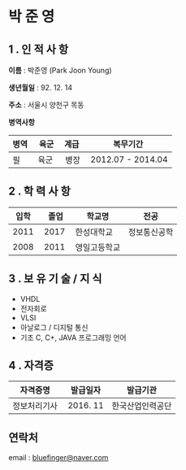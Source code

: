 # 박 준 영
## 1 . 인 적 사 항

**이름** : 박준영 (Park Joon Young)

**생년월일** : 92. 12. 14
 
**주소** : 서울시 양천구 목동 

**병역사항**

|병역  | 육군 | 계급 | 복무기간 |
|------------- | ------------- |------------- | ------------- | 
|필  | 육군  | 병장 | 2012.07 - 2014.04 | 

## 2 . 학 력 사 항

|입학  | 졸업 | 학교명 |전공 |
|------------- | ------------- |------------- | ------------- |
|2011  |2017  | 한성대학교 | 정보통신공학 | 
|2008  |2011  |영일고등학교 | | 


## 3 . 보 유  기 술 / 지 식

- VHDL
- 전자회로
- VLSI
- 아날로그 / 디지털 통신 
- 기초 C, C+, JAVA 프로그래밍 언어


## 4 . 자격증

|자격증명  | 발급일자 | 발급기관 |
|------------- | ------------- |------------- |
|정보처리기사  | 2016. 11 | 한국산업인력공단 |



## 연락처

email : bluefinger@naver.com

